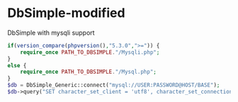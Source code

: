 # DbSimple-modified
DbSimple with mysqli support

```php
if(version_compare(phpversion(),"5.3.0",">=")) {
    require_once PATH_TO_DBSIMPLE."/Mysqli.php";
}
else {
    require_once PATH_TO_DBSIMPLE."/Mysql.php";
}
$db = DbSimple_Generic::connect("mysql://USER:PASSWORD@HOST/BASE");
$db->query("SET character_set_client = 'utf8', character_set_connection = 'utf8',character_set_results = 'utf8'");
```

